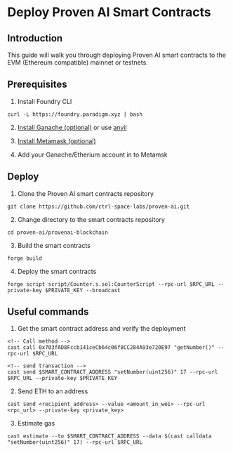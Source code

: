 # Deploy Proven AI Smart Contracts

## Introduction

This guide will walk you through deploying Proven AI smart contracts to the EVM (Ethereum compatible) mainnet or testnets.

## Prerequisites

1. Install Foundry CLI
```
curl -L https://foundry.paradigm.xyz | bash
```

2. [Install Ganache (optional)](https://archive.trufflesuite.com/ganache/) or use [anvil](https://book.getfoundry.sh/anvil/)

3. [Install Metamask (optional)](https://metamask.io/)

4. Add your Ganache/Etherium account in to Metamsk


## Deploy

1. Clone the Proven AI smart contracts repository
```
git clone https://github.com/ctrl-space-labs/proven-ai.git
```

2. Change directory to the smart contracts repository
```
cd proven-ai/provenai-blockchain
```

3. Build the smart contracts
```
forge build
```

4. Deploy the smart contracts
```
forge script script/Counter.s.sol:CounterScript --rpc-url $RPC_URL --private-key $PRIVATE_KEY --broadcast
```

## Useful commands

1. Get the smart contract address and verify the deployment
```
<!-- Call method -->
cast call 0x703fAD8Fccb141ceCb64c06f8CC284A93e720E97 "getNumber()" --rpc-url $RPC_URL

<!-- send transaction -->
cast send $SMART_CONTRACT_ADDRESS "setNumber(uint256)" 17 --rpc-url $RPC_URL --private-key $PRIVATE_KEY
```

2. Send ETH to an address
```
cast send <recipient_address> --value <amount_in_wei> --rpc-url <rpc_url> --private-key <private_key>
```

3. Estimate gas
```
cast estimate --to $SMART_CONTRACT_ADDRESS --data $(cast calldata "setNumber(uint256)" 17) --rpc-url $RPC_URL
```



